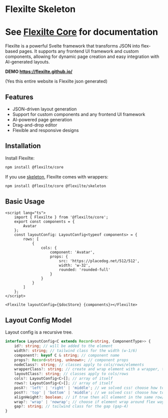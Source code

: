# Flexilte Skeleton

# See [Flexilte Core](https://www.npmjs.com/package/@flexilte/core) for documentation

Flexilte is a powerful Svelte framework that transforms JSON into flex-based pages. It supports any frontend UI framework and custom components, allowing for dynamic page creation and easy integration with AI-generated layouts.

**DEMO https://flexilte.github.io/**

(Yes this entire website is Flexilte json generated)

## Features

- JSON-driven layout generation
- Support for custom components and any frontend UI framework
- AI-powered page generation
- Drag-and-drop editor
- Flexible and responsive designs

## Installation

Install Flexilte:

```bash
npm install @flexilte/core
```

If you use [skeleton](https://github.com/skeletonlabs/skeleton), Flexilte comes with wrappers:

```bash
npm install @flexilte/core @flexilte/skeleton
```

## Basic Usage

```svelte
<script lang="ts">
	import { Flexilte } from '@flexilte/core';
	export const components = {
		Avatar
	};
	const layoutConfig: LayoutConfig<typeof components> = {
		rows: [
			{
				cols: {
					component: 'Avatar',
					props: {
						src: 'https://placedog.net/512/512',
						width: 'w-32',
						rounded: 'rounded-full'
					}
				}
			}
		]
	};
</script>

<Flexilte layoutConfig={$docStore} {components}></Flexilte>
```

## Layout Config Model

Layout config is a recursive tree.

```ts
interface LayoutConfig<C extends Record<string, ComponentType>> {
	id?: string; // will be added to the element
	width?: string; // tailwind class for the width (w-1/6)
	component?: keyof C & string; // component name
	props?: Record<string, unknown>; // component props
	nodeClass?: string; // classes apply to cols/rows/elements
	wrapperClass?: string; // create and wrap element with a wrapper, this is a short hand for components that doesn't like flex box
	layoutClass?: string; // classes apply to cols/rows
	cols?: LayoutConfig<C>[]; // array of itself
	rows?: LayoutConfig<C>[]; // array of itself
	posX?: 'left' | 'right' | 'middle'; // we solved css! choose how to position your element horizontally
	posY?: 'top' | 'bottom' | 'middle'; // we solved css! choose how to position your element vertically
	alignHeight?: boolean; // if true then all element in the same row/col will align at the bottom
	wrap?: 'wrap' | 'nowrap'; // choose if element wrap around flex way
	gap?: string; // tailwind class for the gap (gap-4)
}
```
